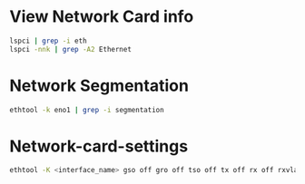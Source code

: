 # View Network Card info

```bash 
lspci | grep -i eth
lspci -nnk | grep -A2 Ethernet
```

# Network Segmentation

```bash
ethtool -k eno1 | grep -i segmentation
```

# Network-card-settings

```bash
ethtool -K <interface_name> gso off gro off tso off tx off rx off rxvlan off txvlan off sg off
```
